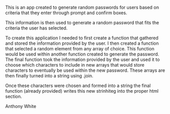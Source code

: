 This is an app created to generate random passwords for users based on criteria that they enter through prompt and confirm boxes.

This information is then used to generate a random password that fits the criteria the user has selected.

To create this application I needed to first create a function that gathered and stored the information provided by the user. I then created a function that selected a random element from any array of choice. This function would be used within another function created to generate the password. The final function took the information provided by the user and used it to choose which characters to include in new arrays that would store characters to eventually be used within the new password. These arrays are then finally turned into a string using .join.
 
Once these characters were chosen and formed into a string the final function (already provided) writes this new strinhiteg into the proper html section.


Anthony White